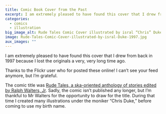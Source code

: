 ```yaml
---
title: Comic Book Cover from the Past
excerpt: I am extremely pleased to have found this cover that I drew from back in 1997 because I lost the originals a very, very long time ago.
categories:
  - comics
  - illustration
big_image_alt: Rude Tales Comic Cover illustrated by isral “Chris” Duke 1997
image: Rude-Tales-Comic-Cover-illustrated-by-isral-Duke-1997.jpg
aux_images: ""
---
```

I am extremely pleased to have found this cover that I drew from back in 1997 because I lost the originals a very, very long time ago.

Thanks to the Flickr user who for posted these online! I can’t see your feed anymore, but I’m grateful.

The comic title was <a href="http://www.ink19.com/issues_F/98_02/wet_ink/print/150_rude_tales_nf.html" title="Rude Tales Description" target="_blank">Rude Tales, a ska-oriented anthology of stories edited by Ralph Walters, Jr</a>. Sadly, the comic isn’t published any longer, but I’m thankful to Mr Walters for the opportunity to draw for the title. During that time I created many illustrations under the moniker “Chris Duke,” before coming to use my birth name.